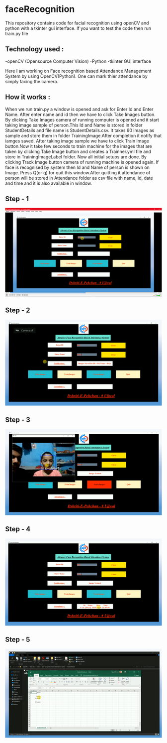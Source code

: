 # faceRecognition

This repository contains code for facial recognition using openCV and python with a tkinter gui interface. If you want to test the code then run train.py file

## Technology used :
-openCV (Opensource Computer Vision)
-Python
-tkinter GUI interface

Here I am working on Face recognition based Attendance Management System by using OpenCV(Python). One can mark thier attendance by simply facing the camera. 

## How it works :

When we run train.py a window is opened and ask for Enter Id and Enter Name. After enter name and id then we have to click Take Images button. By clicking Take Images camera of running computer is opened and it start taking image sample of person.This Id and Name is stored in folder StudentDetails and file name is StudentDetails.csv. It takes 60 images as sample and store them in folder TrainingImage.After completion it notify that iamges saved.
After taking image sample we have to click Train Image button.Now it take few seconds to train machine for the images that are taken by clicking Take Image button and creates a Trainner.yml file and store in TrainingImageLabel folder.
Now all initial setups are done.
By clicking Track Image button camera of running machine is opened again. If face is recognised by system then Id and Name of person is shown on Image. Press Q(or q) for quit this window.After quitting it attendance of person will be stored in Attendance folder as csv file with name, id, date and time and it is also available in window.


## Step - 1
![output-1](ImagesUnknown/1.png)

## Step - 2
![output-2](ImagesUnknown/2.png)

## Step - 3
![output-3](ImagesUnknown/3.png)

## Step - 4
![output-4](ImagesUnknown/4.png)

## Step - 5
![output-5](ImagesUnknown/5.png)